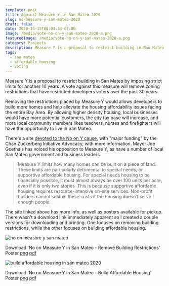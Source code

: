 ```yaml
---
template: post
title: Against Measure Y in San Mateo 2020
slug: no-measure-y-san-mateo-2020
draft: false
date: 2020-10-15T08:04:34-07:00
image: /media/vote-no-on-y-san-mateo-2020-a.png
featuredImage: /media/vote-no-on-y-san-mateo-2020-a.png
category: Projects
description: Measure Y is a proposal to restrict building in San Mateo by imposing strict limits for another 10 years. A vote against this measure will remove zoning restrictions that have restricted developers voters over the past 30 years.
tags:
  - san mateo
  - affordable housing
  - voting
---
```

Measure Y is a proposal to restrict building in San Mateo by imposing strict limits for another 10 years. A vote against this measure will remove zoning restrictions that have restricted developers voters over the past 30 years.

Removing the restrictions placed by Measure Y would allows developers to build more homes and help alleviate the housing affordability issues facing the entire Bay Area. By allowing higher density housing, local businesses would have more potential customers, the city tax base will increase, and more local community members likes teachers, nurses and firefighters will have the opportunity to live in San Mateo.

There's a site [devoted to the No on Y cause](https://www.noonmeasurey.com/), with "major funding" by the Chan Zuckerberg Initiative Advocacy, with more information. Mayor Joe Goethals has voiced his opposition to Measure Y, as have a number of local San Mateo government and business leaders.

> Measure Y limits how many homes can be built on a piece of land. These limits are particularly detrimental to special needs, or supportive affordable housing. For special needs housing to be financially possible, it must almost always be over 100 units per acre, even if it is only two stories. This is because supportive affordable housing requires resource-intensive on-site services. Non-profit builders cannot sustain these costs if the housing doesn’t serve enough people.

The site linked above has more info, as well as posters available for pickup. There wasn't a download link immediately apparent so I created a couple versions for downloading and printing. One focuses on removing building restrictions, while the other focuses on building affordable housing.

![no on measure y san mateo](/media/vote-no-on-y-san-mateo-2020-a.png)

Download 'No on Measure Y in San Mateo - Remove Building Restrictions' Poster <a href="/media/vote-no-on-y-san-mateo-2020-a.png" target="_blank" rel="noopener">png</a> <a href="/media/vote-no-on-y-san-mateo-2020-a.pdf" target="_blank" rel="noopener">pdf</a>

![build affordable housing in san mateo 2020](/media/vote-no-on-y-san-mateo-2020-b.png)

Download 'No on Measure Y in San Mateo - Build Affordable Housing' Poster <a href="/media/vote-no-on-y-san-mateo-2020-b.png"  target="_blank" rel="noopener">png</a> <a href="/media/vote-no-on-y-san-mateo-2020-b.pdf"  target="_blank" rel="noopener">pdf</a>
